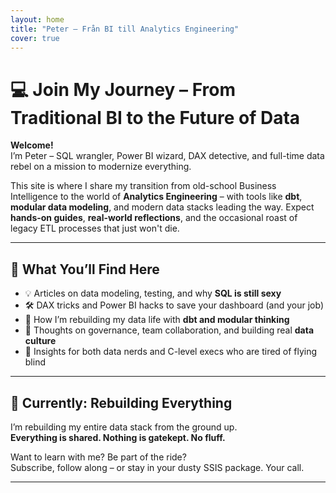 ```yaml
---
layout: home
title: "Peter – Från BI till Analytics Engineering"
cover: true
---
```


# 💻 Join My Journey – From Traditional BI to the Future of Data

**Welcome!**  
I’m Peter – SQL wrangler, Power BI wizard, DAX detective, and full-time data rebel on a mission to modernize everything.

This site is where I share my transition from old-school Business Intelligence to the world of **Analytics Engineering** – with tools like **dbt**, **modular data modeling**, and modern data stacks leading the way. Expect **hands-on guides**, **real-world reflections**, and the occasional roast of legacy ETL processes that just won't die.

---

## 🚀 What You’ll Find Here

- 💡 Articles on data modeling, testing, and why **SQL is still sexy**
- 🛠️ DAX tricks and Power BI hacks to save your dashboard (and your job)
- 🧱 How I’m rebuilding my data life with **dbt and modular thinking**
- 🧠 Thoughts on governance, team collaboration, and building real **data culture**
- 🎯 Insights for both data nerds and C-level execs who are tired of flying blind

---

## 🔄 Currently: Rebuilding Everything

I’m rebuilding my entire data stack from the ground up.  
**Everything is shared. Nothing is gatekept. No fluff.**

Want to learn with me? Be part of the ride?  
Subscribe, follow along – or stay in your dusty SSIS package. Your call.

---